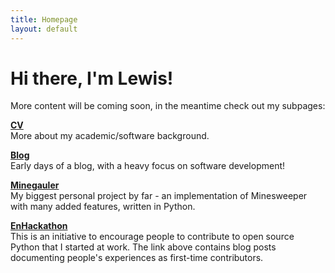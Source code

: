 ```yaml
---
title: Homepage
layout: default
---
```


# Hi there, I'm Lewis!

More content will be coming soon, in the meantime check out my subpages:

[**CV**](./cv)  
More about my academic/software background.

[**Blog**](./blog)  
Early days of a blog, with a heavy focus on software development!

[**Minegauler**](./blog/coding/2020/02/12/minegauler)  
My biggest personal project by far - an implementation of Minesweeper with many added features, written in Python.

[**EnHackathon**](https://enhackathon.github.io)  
This is an initiative to encourage people to contribute to open source Python that I started at work. The link above contains blog posts documenting people's experiences as first-time contributors.

